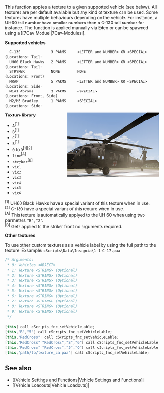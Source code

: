 This function applies a texture to a given supported vehicle (see below). All textures are per default available but any kind of texture can be used. Some textures have multiple behaviours depending on the vehicle. For instance, a UH60 tail number have smaller numbers then a C-130 tail number for instance.
The function is applied manually via Eden or can be spawned using a [[7Cav Moduel|7Cav-Modules]].

**Supported vehicles**
```
  C-130              3 PARMS     <LETTER and NUMBER> OR <SPECIAL>    (Locations: Tail)
  UH60 Black Hawks   2 PARMS     <LETTER and NUMBER> OR <SPECIAL>    (Locations: Tail)
  STRYKER            NONE        NONE                                (Locations: Front)
  MRAP               5 PARMS     <LETTER and NUMBER> OR <SPECIAL>    (Locations: Side)
  M1A1 Abrams        2 PARMS     <SPECIAL>                           (Locations: Front, Side)
  M2/M3 Bradley      1 PARMS     <SPECIAL>                           (Locations: Side)
```
**Texture library**
<img align="right" width="300" height="210" src="https://github.com/7Cav/cScripts/blob/main/resourses/wikigfx/Texture_Lable.png">
- `A`<sup>[1]</sup>
- `B`<sup>[1]</sup> 
- `C`<sup>[1]</sup>
- `S`<sup>[1]</sup> 
- `0` to `9`<sup>[1]</sup><sup>[2]</sup>
- `line`<sup>[A]</sup> 
- `stryker`<sup>[B]</sup> 
- `vic1` 
- `vic2` 
- `vic3` 
- `vic4` 
- `vic5` 
- `vic6`

<sup>[1]</sup> UH60 Black Hawks have a special variant of this texture when in use. <br>
<sup>[2]</sup> C-130 have a special variant of this texture when in use. <br>
<sup>[A]</sup> This texture is automatically applyed to the UH 60 when using two parmeters `"B","2"`. <br>
<sup>[B]</sup> Gets applied to the striker front no arguments required. <br>


**Other textures**

To use other custom textures as a vehicle label by using the full path to the texture. Exsample: `cScripts\Data\Insignia\1-1-C-17.paa`

```cpp
/* Arguments:
 * 0: Vehicles <OBJECT>
 * 1: Texture <STRING> (Optional)
 * 2: Texture <STRING> (Optional)
 * 3: Texture <STRING> (Optional)
 * 4: Texture <STRING> (Optional)
 * 5: Texture <STRING> (Optional)
 * 6: Texture <STRING> (Optional)
 * 7: Texture <STRING> (Optional)
 * 8: Texture <STRING> (Optional)
 * 9: Texture <STRING> (Optional)
 */

[this] call cScripts_fnc_setVehicleLable;
[this,"B","5"] call cScripts_fnc_setVehicleLable;
[this,"RedCross"] call cScripts_fnc_setVehicleLable;
[this,"RedCross","RedCross","S","6"] call cScripts_fnc_setVehicleLable;
[this,"RedCross","RedCross","S","6"] call cScripts_fnc_setVehicleLable;
[this,"path/to/texture_ca.paa"] call cScripts_fnc_setVehicleLable;
```

## See also
* [[Vehicle Settings and Functions|Vehicle Settings and Functions]] 
* [[Vehicle Loadouts|Vehicle Loadouts]] 